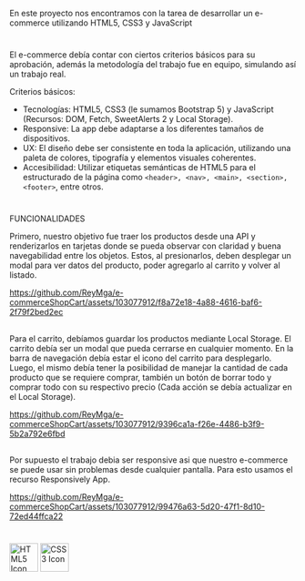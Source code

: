 ﻿

En este proyecto nos encontramos con la tarea de desarrollar un e-commerce utilizando HTML5, CSS3 y JavaScript 

#
El e-commerce debía contar con ciertos criterios básicos para su aprobación, además la metodología del trabajo fue en equipo, simulando así un trabajo real.

Criterios básicos:
- Tecnologías: HTML5, CSS3 (le sumamos Bootstrap 5) y JavaScript (Recursos: DOM, Fetch, SweetAlerts 2 y Local Storage).
- Responsive: La app debe adaptarse a los diferentes tamaños de dispositivos.
- UX: El diseño debe ser consistente en toda la aplicación, utilizando una paleta de colores, tipografía y elementos visuales coherentes.
- Accesibilidad: Utilizar etiquetas semánticas de HTML5 para el estructurado de la página como `<header>, <nav>, <main>, <section>, <footer>`, entre otros.
#
FUNCIONALIDADES

Primero, nuestro objetivo fue traer los productos desde una API y renderizarlos en tarjetas donde se pueda observar con claridad y buena navegabilidad entre los objetos. Estos, al presionarlos, deben desplegar un modal para ver datos del producto, poder agregarlo al carrito y volver al listado.


https://github.com/ReyMga/e-commerceShopCart/assets/103077912/f8a72e18-4a88-4616-baf6-2f79f2bed2ec
##

Para el carrito, debíamos guardar los productos mediante Local Storage. El carrito debía ser un modal que pueda cerrarse en cualquier momento. En la barra de navegación debía estar el icono del carrito para desplegarlo. Luego, el mismo debía tener la posibilidad de manejar la cantidad de cada producto que se requiere comprar, también un botón de borrar todo y comprar todo con su respectivo precio (Cada acción se debía actualizar en el Local Storage).


https://github.com/ReyMga/e-commerceShopCart/assets/103077912/9396ca1a-f26e-4486-b3f9-5b2a792e6fbd
##

Por supuesto el trabajo debia ser responsive asi que nuestro e-commerce se puede usar sin problemas desde cualquier pantalla. Para esto usamos el recurso Responsively App.


https://github.com/ReyMga/e-commerceShopCart/assets/103077912/99476a63-5d20-47f1-8d10-72ed44ffca22


#
  <img src="https://github.com/ReyMga/e-commerceShopCart/assets/103077912/270648f7-370a-43c4-be79-c89eff84e46e" width="50" alt="HTML5 Icon">
  
  <img src="https://github.com/ReyMga/e-commerceShopCart/assets/103077912/59d8de33-a154-47a0-9f05-09ee9d33d144" width="50" alt="CSS3 Icon">

  
